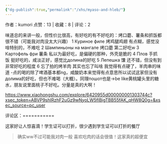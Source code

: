 ```yaml
---
{"dg-publish":true,"permalink":"/xhs/myaso-and-hleb/"}
---
```


作者：kumori
点赞：13   |   收藏：8   |   评论：2

味道总的来讲一般，但性价比很高，有好吃的有不好吃的：烤口蘑、薯条和抓饭都很不错（可能我对肉没太大兴趣）
1 Куриное филе 烤鸡腿鸡翅 有点糊，感觉没啥特别的，不难吃
2 Шампиньоны на мангале 烤口蘑 第二好吃w
3 Картофель фри 薯条 私以为最好吃，是偏硬的那种，外壳是脆的
4 Плов 手抓饭 挺好吃的，咸淡正好，感觉比долина的好吃
5 Лепешка 馕 还不错，但没有到非常好吃的程度
6 忘了拍的烤羊肉 其实也忘了叫啥 我觉得有点硬了，羊肉串的味道
-点的喝的除了啤酒基本都ng，咸酸奶本来觉得有点意思所以试试这家但没有долима的好吃，但也不难喝（大概）。同理пошот也是→be like黄桃罐头里的糖水，朋友说里面桃子不好吃。分量是真的大啊！

https://www.xiaohongshu.com/explore/6420955d000000001303744c?xsec_token=ABVP9shIRzhF2uGz9wNyoLW5flBigTBB55fAK_qHW8Q0g=&xsec_source=pc_user

评论区：===========

这家好让人惊喜滴！学生证可以打折，很少遇到学生证可以打折的餐厅

> 确实ww不过可能我对肉一般 喜欢吃肉的话会很值！这家真的超便宜